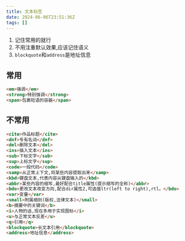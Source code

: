 ```yaml
---
title: 文本标签
date: 2024-06-06T23:51:36Z
tags: []
---
```




1. 记住常用的就行
2. 不用注重默认效果,应该记住语义
3. `blockquote`和`address`是地址信息

## 常用

```html
<em>强调</em>
<strong>特别强调</strong>
<span>包裹短语的容器</span>
```

## 不常用

```html
<cite>作品标题</cite>
<dnf>专有名词</dnf>
<del>删除文本</del>
<ins>插入文本</ins>
<sub>下标文字</sub>
<sup>上标文字</sup>
<code>一段代码</code>
<samp>从正常上下文,将某些内容提取出来</samp>
<kbd>键盘文本,代表内容从键盘输入的</kbd>
<abbr>某些内容的缩写,最好配合title属性(提示缩写的全称)</abbr>
<bdo>更改文本改变方向,配合dir属性2,可选值ltr(left to right),rtl。</bdo>
<var>变量</var>
<small>附属细则(版权,法律文本)</small>
<b>摘要中的关键词</b>
<i>人物的话,现在多用于实现图标</i>
<u>与正常文本反差</u>
<q>引用</q>
<blockquote>长文本引用</blockquote>
<address>地址信息</address>
```
